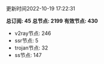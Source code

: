 更新时间2022-10-19 17:22:31

**总订阅: 45**
**总节点: 2199**
**有效节点: 430**
- v2ray节点: 246
- ssr节点: 5
- trojan节点: 32
- ss节点: 147
